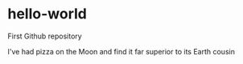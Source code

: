 # hello-world
First Github repository

I've had pizza on the Moon and find it far superior to its Earth cousin
